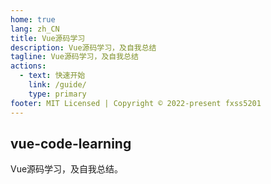 ```yaml
---
home: true
lang: zh_CN
title: Vue源码学习
description: Vue源码学习，及自我总结
tagline: Vue源码学习，及自我总结
actions:
  - text: 快速开始
    link: /guide/
    type: primary
footer: MIT Licensed | Copyright © 2022-present fxss5201
---
```


## vue-code-learning

Vue源码学习，及自我总结。
